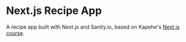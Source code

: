 # Next.js Recipe App

A recipe app built with Next.js and Sanity.io, based on Kapehe's [Next.js course](https://youtu.be/1WmNXEVia8I).
